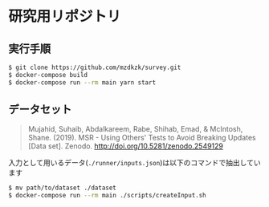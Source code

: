 # 研究用リポジトリ

## 実行手順

```sh
$ git clone https://github.com/mzdkzk/survey.git
$ docker-compose build
$ docker-compose run --rm main yarn start
```

## データセット

> Mujahid, Suhaib, Abdalkareem, Rabe, Shihab, Emad, & McIntosh, Shane. (2019). MSR - Using Others' Tests to Avoid Breaking Updates [Data set]. Zenodo. http://doi.org/10.5281/zenodo.2549129

入力として用いるデータ(`./runner/inputs.json`)は以下のコマンドで抽出しています

```sh
$ mv path/to/dataset ./dataset
$ docker-compose run --rm main ./scripts/createInput.sh
```
